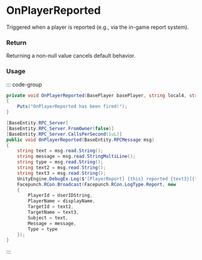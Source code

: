 # OnPlayerReported
<Badge type="info" text="Player"/><Badge type="danger" text="Carbon Compatible"/><Badge type="warning" text="Oxide Compatible"/>
Triggered when a player is reported (e.g., via the in-game report system).

### Return
Returning a non-null value cancels default behavior.

### Usage
::: code-group
```csharp [Example]
private void OnPlayerReported(BasePlayer basePlayer, string local4, string local3, string local0, string local1, string local2)
{
	Puts("OnPlayerReported has been fired!");
}
```
```csharp [Source — Assembly-CSharp @ BasePlayer]
[BaseEntity.RPC_Server]
[BaseEntity.RPC_Server.FromOwner(false)]
[BaseEntity.RPC_Server.CallsPerSecond(1uL)]
public void OnPlayerReported(BaseEntity.RPCMessage msg)
{
	string text = msg.read.String();
	string message = msg.read.StringMultiLine();
	string type = msg.read.String();
	string text2 = msg.read.String();
	string text3 = msg.read.String();
	UnityEngine.DebugEx.Log($"[PlayerReport] {this} reported {text3}[{text2}] - \"{text}\"");
	Facepunch.RCon.Broadcast(Facepunch.RCon.LogType.Report, new
	{
		PlayerId = UserIDString,
		PlayerName = displayName,
		TargetId = text2,
		TargetName = text3,
		Subject = text,
		Message = message,
		Type = type
	});
}

```
:::
